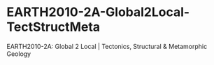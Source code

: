 # EARTH2010-2A-Global2Local-TectStructMeta
EARTH2010-2A: Global 2 Local | Tectonics, Structural &amp; Metamorphic Geology
